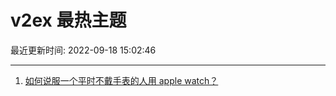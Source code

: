 # v2ex 最热主题

最近更新时间: 2022-09-18 15:02:46

--- 
1. [如何说服一个平时不戴手表的人用 apple watch？](https://www.v2ex.com/t/880950) 
